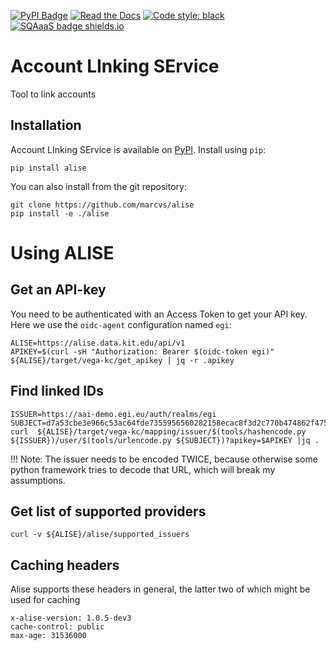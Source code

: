 [![PyPI Badge](https://img.shields.io/pypi/v/alise.svg)](https://pypi.python.org/pypi/alise)
[![Read the Docs](https://readthedocs.org/projects/alise/badge/?version=latest)](https://alise.readthedocs.io/en/latest/?version=latest)
[![Code style: black](https://img.shields.io/badge/code%20style-black-000000.svg)](https://github.com/psf/black)
[![SQAaaS badge shields.io](https://img.shields.io/badge/sqaaas%20software-bronze-e6ae77)](https://api.eu.badgr.io/public/assertions/udGVwFI8Qe6J_dEYVo34BA "SQAaaS bronze badge achieved")

# Account LInking SErvice
Tool to link accounts 

## Installation
Account LInking SErvice is available on [PyPI](https://pypi.org/project/alise/). Install using `pip`:
```
pip install alise
```

You can also install from the git repository:
```
git clone https://github.com/marcvs/alise
pip install -e ./alise
```

# Using ALISE

## Get an API-key

You need to be authenticated with an Access Token to get your API key.
Here we use the `oidc-agent` configuration named `egi`:
```
ALISE=https://alise.data.kit.edu/api/v1
APIKEY=$(curl -sH "Authorization: Bearer $(oidc-token egi)" ${ALISE}/target/vega-kc/get_apikey | jq -r .apikey
```

## Find linked IDs

```
ISSUER=https://aai-demo.egi.eu/auth/realms/egi
SUBJECT=d7a53cbe3e966c53ac64fde7355956560282158ecac8f3d2c770b474862f4756@egi.eu
curl  ${ALISE}/target/vega-kc/mapping/issuer/$(tools/hashencode.py ${ISSUER})/user/$(tools/urlencode.py ${SUBJECT})?apikey=$APIKEY |jq .
```

!!! Note: The issuer needs to be encoded TWICE, because otherwise some
    python framework tries to decode that URL, which will break my
    assumptions.

## Get list of supported providers

```
curl -v ${ALISE}/alise/supported_issuers
```

## Caching headers

Alise supports these headers in general, the latter two of which might be
used for caching

```
x-alise-version: 1.0.5-dev3
cache-control: public
max-age: 31536000
```
